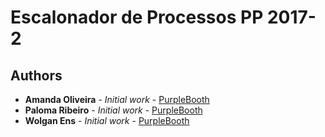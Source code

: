 # Escalonador de Processos PP 2017-2

## Authors

* **Amanda Oliveira** - *Initial work* - [PurpleBooth](https://github.com/PurpleBooth)
* **Paloma Ribeiro** - *Initial work* - [PurpleBooth](https://github.com/PurpleBooth)
* **Wolgan Ens** - *Initial work* - [PurpleBooth](https://github.com/PurpleBooth)
